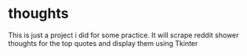 # thoughts


This is just a project i did for some practice. 
It will scrape reddit shower thoughts for the top quotes and display them using Tkinter
